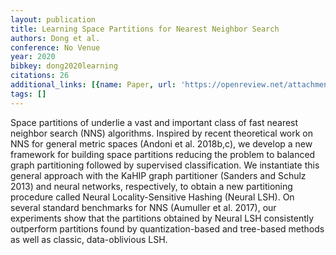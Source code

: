 ```yaml
---
layout: publication
title: Learning Space Partitions for Nearest Neighbor Search
authors: Dong et al.
conference: No Venue
year: 2020
bibkey: dong2020learning
citations: 26
additional_links: [{name: Paper, url: 'https://openreview.net/attachment?id=rkenmREFDr&name=original_pdf'}]
tags: []
---
```

Space partitions of underlie a vast and important
class of fast nearest neighbor search (NNS) algorithms. Inspired by recent theoretical work on NNS for general metric spaces (Andoni et al. 2018b,c), we develop a new framework for building space partitions reducing the problem to balanced graph partitioning followed by supervised classification.
We instantiate this general approach with the KaHIP graph partitioner (Sanders and Schulz 2013) and neural networks, respectively, to obtain a new partitioning procedure called Neural Locality-Sensitive Hashing (Neural LSH). On several standard benchmarks for NNS (Aumuller et al. 2017), our experiments show that the partitions obtained by Neural LSH consistently outperform partitions found by quantization-based and tree-based methods as well as classic, data-oblivious LSH.